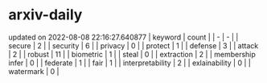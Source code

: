 # arxiv-daily
updated on 2022-08-08 22:16:27.640877
| keyword | count |
| - | - |
| secure | 2 |
| security | 6 |
| privacy | 0 |
| protect | 1 |
| defense | 3 |
| attack | 2 |
| robust | 11 |
| biometric | 1 |
| steal | 0 |
| extraction | 2 |
| membership infer | 0 |
| federate | 1 |
| fair | 1 |
| interpretability | 2 |
| exlainability | 0 |
| watermark | 0 |

